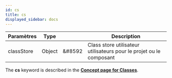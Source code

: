 ```yaml
---
id: cs
title: cs
displayed_sidebar: docs
---
```


| Paramètres | Type   |                            | Description                                                         |
| ---------- | ------ | -------------------------- | ------------------------------------------------------------------- |
| classStore | Object | &#8592 | Class store utilisateur utilisateurs pour le projet ou le composant |

The **cs** keyword is described in the [**Concept page for Classes**](../Concepts/classes.md#cs).
